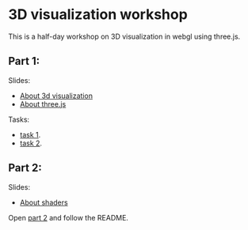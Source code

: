 # 3D visualization workshop

This is a half-day workshop on 3D visualization in webgl using three.js. 

## Part 1:

Slides:

- [About 3d visualization](https://holgerl.github.io/3d-visualization-workshop/slides/om-3d-visualisering.html)
- [About three.js](https://holgerl.github.io/3d-visualization-workshop/slides/om-threejs.html)

Tasks:

- [task 1](https://github.com/holgerl/3d-visualization-workshop/tree/master/tasks/task1.md).
- [task 2](https://github.com/holgerl/3d-visualization-workshop/tree/master/tasks/task2.md).


## Part 2:

Slides:

- [About shaders](https://holgerl.github.io/3d-visualization-workshop/slides/om-shadere.html)

Open [part 2](https://github.com/bekk/3d-visualisering-kursserie/tree/master/part2) and follow the README.
